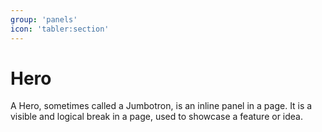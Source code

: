```yaml
---
group: 'panels'
icon: 'tabler:section'
---
```


# Hero

A Hero, sometimes called a Jumbotron, is an inline panel in a page. It is a visible and logical break in a page, 
used to showcase a feature or idea.
